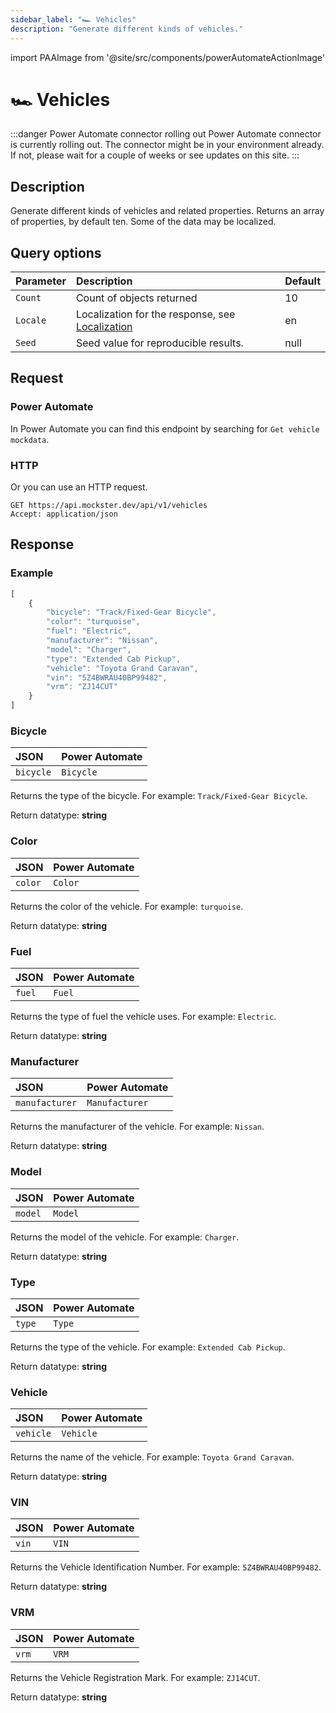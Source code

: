 ```yaml
---
sidebar_label: "🏎️ Vehicles"
description: "Generate different kinds of vehicles."
---
```


import PAAImage from '@site/src/components/powerAutomateActionImage'

# 🏎️ Vehicles

:::danger Power Automate connector rolling out
Power Automate connector is currently rolling out. The connector might be in your environment already. If not, please wait for a couple of weeks or see updates on this site.
:::

## Description

Generate different kinds of vehicles and related properties. Returns an array of properties, by default ten. Some of the data may be localized.

## Query options

|Parameter|Description|Default|
|---------|:---------|---------|
|`Count`| Count of objects returned | 10 |
|`Locale`| Localization for the response, see [Localization](./../localization) | en |
|`Seed` | Seed value for reproducible results. | null |

## Request

### Power Automate

In Power Automate you can find this endpoint by searching for `Get vehicle mockdata`.

<PAAImage src="/img/vehicles-action.jpg" alt="Get vehicle mockdata action" />

### HTTP

Or you can use an HTTP request.

```http title="HTTP"
GET https://api.mockster.dev/api/v1/vehicles
Accept: application/json  
```

## Response 

### Example 

```jsx title="JSON"
[
    {
        "bicycle": "Track/Fixed-Gear Bicycle",
        "color": "turquoise",
        "fuel": "Electric",
        "manufacturer": "Nissan",
        "model": "Charger",
        "type": "Extended Cab Pickup",
        "vehicle": "Toyota Grand Caravan",
        "vin": "5Z4BWRAU40BP99482",
        "vrm": "ZJ14CUT"
    }
]
```

### Bicycle

|JSON|Power Automate|
|:---------|:---------|
`bicycle`|`Bicycle`

Returns the type of the bicycle. For example: `Track/Fixed-Gear Bicycle`.

Return datatype: **string**

### Color

|JSON|Power Automate|
|:---------|:---------|
`color`|`Color`

Returns the color of the vehicle. For example: `turquoise`.

Return datatype: **string**

### Fuel

|JSON|Power Automate|
|:---------|:---------|
`fuel`|`Fuel`

Returns the type of fuel the vehicle uses. For example: `Electric`.

Return datatype: **string**

### Manufacturer

|JSON|Power Automate|
|:---------|:---------|
`manufacturer`|`Manufacturer`

Returns the manufacturer of the vehicle. For example: `Nissan`.

Return datatype: **string**

### Model

|JSON|Power Automate|
|:---------|:---------|
`model`|`Model`

Returns the model of the vehicle. For example: `Charger`.

Return datatype: **string**

### Type

|JSON|Power Automate|
|:---------|:---------|
`type`|`Type`

Returns the type of the vehicle. For example: `Extended Cab Pickup`.

Return datatype: **string**

### Vehicle

|JSON|Power Automate|
|:---------|:---------|
`vehicle`|`Vehicle`

Returns the name of the vehicle. For example: `Toyota Grand Caravan`.

Return datatype: **string**

### VIN

|JSON|Power Automate|
|:---------|:---------|
`vin`|`VIN`

Returns the Vehicle Identification Number. For example: `5Z4BWRAU40BP99482`.

Return datatype: **string**

### VRM

|JSON|Power Automate|
|:---------|:---------|
`vrm`|`VRM`

Returns the Vehicle Registration Mark. For example: `ZJ14CUT`.

Return datatype: **string**